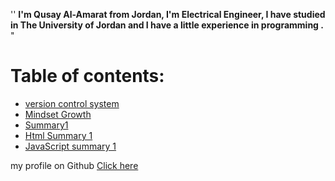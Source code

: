 
''  **I'm Qusay Al-Amarat from Jordan, I'm Electrical Engineer,
I have studied in The University of Jordan 
and I have a little experience in programming .** "

# Table of contents:
* [version control system](https://qusay114.github.io/reading-notes/VCS)
* [Mindset Growth](https://qusay114.github.io/reading-notes/Mindset_Growth)
* [Summary1](https://qusay114.github.io/reading-notes/summary)
* [Html Summary 1](https://qusay114.github.io/reading-notes/Html_Sum)
* [JavaScript summary 1](https://qusay114.github.io/reading-notes/JS_summary1)



my profile on Github [Click here](https://github.com/Qusay114)

